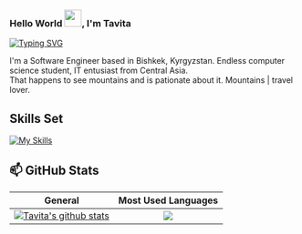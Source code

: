 ### Hello World <img src="https://raw.githubusercontent.com/MartinHeinz/MartinHeinz/master/wave.gif" width="30px">, I'm Tavita 

[![Typing SVG](https://readme-typing-svg.herokuapp.com?color=ff64da&lines=Frontend+Developer;Endless+Computer+Science+student+XD;Problem+Solver)](https://git.io/typing-svg)

I'm a Software Engineer based in Bishkek, Kyrgyzstan. Endless computer science student, IT entusiast from Central Asia. </br> That happens to see mountains and is pationate about it. Mountains | travel lover.

## Skills Set

[![My Skills](https://skillicons.dev/icons?i=javascript,typescript,react,vue,nodejs,sass,vite,nextjs,css,gitlab,github,tailwind,bootstrap,html,css,figma,git,github,gitlab,express,jenkins,docker,postman,vscode,webpack,mongodb,firebase,powershell&theme=dark)](https://skillicons.dev)


## 📫 GitHub Stats
| General         | Most Used Languages |
|--------------|:-----:|
| <a href="https://github.com/tavigul/tavigul"><img align="center" src="https://github-readme-stats.vercel.app/api?username=tavigul&count_private=true&show_icons=true&include_all_commits=true&theme=jolly&hide_border=true" alt="Tavita's github stats" /></a>  |   <a href="https://github.com/lertsoft/lertsoft"><img align="center" src="https://github-readme-stats.vercel.app/api/top-langs/?username=tavigul&langs_count=5" /></a> |        


